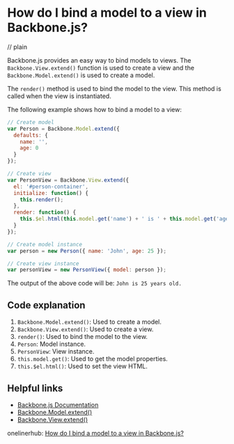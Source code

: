 # How do I bind a model to a view in Backbone.js?
// plain

Backbone.js provides an easy way to bind models to views. The `Backbone.View.extend()` function is used to create a view and the `Backbone.Model.extend()` is used to create a model.

The `render()` method is used to bind the model to the view. This method is called when the view is instantiated.

The following example shows how to bind a model to a view:

```javascript
// Create model
var Person = Backbone.Model.extend({
  defaults: {
    name: '',
    age: 0
  }
});

// Create view
var PersonView = Backbone.View.extend({
  el: '#person-container',
  initialize: function() {
    this.render();
  },
  render: function() {
    this.$el.html(this.model.get('name') + ' is ' + this.model.get('age') + ' years old.');
  }
});

// Create model instance
var person = new Person({ name: 'John', age: 25 });

// Create view instance
var personView = new PersonView({ model: person });
```

The output of the above code will be: `John is 25 years old.`

## Code explanation


1. `Backbone.Model.extend()`: Used to create a model.
2. `Backbone.View.extend()`: Used to create a view.
3. `render()`: Used to bind the model to the view.
4. `Person`: Model instance.
5. `PersonView`: View instance.
6. `this.model.get()`: Used to get the model properties.
7. `this.$el.html()`: Used to set the view HTML.

## Helpful links

- [Backbone.js Documentation](http://backbonejs.org/)
- [Backbone.Model.extend()](http://backbonejs.org/#Model-extend)
- [Backbone.View.extend()](http://backbonejs.org/#View-extend)

onelinerhub: [How do I bind a model to a view in Backbone.js?](https://onelinerhub.com/backbone.js/how-do-i-bind-a-model-to-a-view-in-backbone-js)